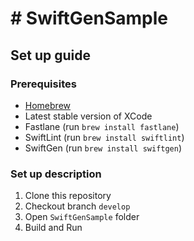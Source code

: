 #  # SwiftGenSample

## Set up guide

### Prerequisites
  - [Homebrew](https://brew.sh/index_cs)
  - Latest stable version of XCode
  - Fastlane (run `brew install fastlane`)           
  - SwiftLint (run `brew install swiftlint`)
  - SwiftGen (run `brew install swiftgen`)

### Set up description
  1. Clone this repository
  2. Checkout branch `develop`
  3. Open `SwiftGenSample` folder
  4. Build and Run

